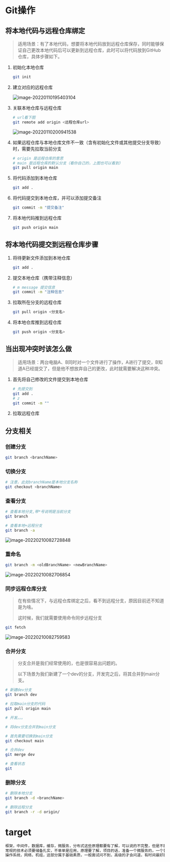 # Git操作

## 将本地代码与远程仓库绑定

> 适用场景：有了本地代码，想要将本地代码放到远程仓库保存，同时能够保证自己更改本地代码后可以更新到远程仓库，此时可以将代码放到GitHub仓库，具体步骤如下。

1. 初始化本地仓库 

   ```bash
   git init
   ```

   

2. 建立对应的远程仓库

   ![image-20220110195403104](https://masuo-github-image.oss-cn-beijing.aliyuncs.com/image/image-20220110195403104.png)

3. 关联本地仓库与远程仓库

   ```bash
   # url看下图
   git remote add origin <远程仓库url>
   ```

   ![image-20220110200941538](https://masuo-github-image.oss-cn-beijing.aliyuncs.com/image/image-20220110200941538.png)

4. 如果远程仓库与本地仓库文件不一致（含有初始化文件或其他提交分支导致）时，需要先拉取当前分支

   ```bash
   # origin 是远程仓库的意思 
   # main 是远程仓库的默认分支（看你自己的，上图也可以看到）
   git pull origin main
   ```

   

5. 将代码添加到本地仓库

   ```bash
   git add .
   ```

   

6. 将代码提交到本地仓库，并可以添加提交备注

   ```bash
   git commit -m "提交备注"
   ```

   

7. 将本地代码推到远程仓库

   ```bash
   git push origin main
   ```

   


## 将本地代码提交到远程仓库步骤

1. 将待更新文件添加到本地仓库

    ```bash
    git add .
    ```

    

2. 提交本地仓库（携带注释信息）

    ```bash
    # m message 提交信息
    git commit -m "注释信息"
    ```

    

3. 拉取所在分支的远程仓库

    ```bash
    git pull origin <分支名>
    ```

    

4. 将本地仓库推到远程仓库

    ```bash
    git push origin <分支名>
    ```

    
    

## 当出现冲突时该怎么做

> 适用场景：两台电脑A、B同时对一个文件进行了操作，A进行了提交，B知道A已经提交了，但是他不想放弃自己的更改，此时就需要解决这种冲突。

1. 首先将自己修改的文件提交到本地仓库

   ```bash
   # 先提交到
   git add .
   # z
   git commit -m ""
   ```

   

1. 拉取远程仓库



## 分支相关

### 创建分支

```bash
git branch <branchName>
```



### 切换分支

```bash
# 注意，此处branchName是本地分支名称
git checkout <branchName>
```



### 查看分支

```bash
# 查看本地分支,带*号说明是当前分支
git branch

# 查看本地+远程分支
git branch -a 
```

![image-20220210082728848](https://masuo-github-image.oss-cn-beijing.aliyuncs.com/image/20220210082728.png)

### 重命名

```bash
git branch -m <oldBranchName> <newBranchName>
```

![image-20220210082706854](https://masuo-github-image.oss-cn-beijing.aliyuncs.com/image/20220210082715.png)

### 同步远程仓库分支

> 在有些情况下，与远程仓库绑定之后，看不到远程分支，原因目前还不知道是为啥。
>
> 这时候，我们就需要使用命令同步远程分支

```bash
git fetch
```

![image-20220210082759583](https://masuo-github-image.oss-cn-beijing.aliyuncs.com/image/20220210082759.png)

### 合并分支

> 分支合并是我们经常使用的，也是很容易出问题的。
>
> 以下场景为我们新建了一个dev的分支，开发完之后，将其合并到main分支。

```bash
# 新建dev分支
git branch dev

# 拉取main分支的代码
git pull origin main

# 开发。。。

# 将dev分支合并到main分支

# 首先需要切换到main分支
git checkout main

# 合并dev
git merge dev

# 查看状态
git 
```

### 删除分支

```bash
# 删除本地分支
git branch -d <branchName>

# 删除远程分支
git branch -r -d origin/
```



# target

```markdown
框架，中间件，数据库，缓存，微服务，分布式这些原理都要有了解，可以说的不完整，但是不能不知道
常规的技术必须要储备扎实，不单单是应用，原理要了解，项目的话，准备一个微服务的，一个普通的，基本够用了，
操作系统，网络，机组，这部分属于基础素质，一般面试问不到，高级的才会问道，有时间最好能过一下，至于高薪，就是会点别人不会的东西，原理源码之类的，你觉得难的东西一定要学，你觉得难别人也觉得难
```

